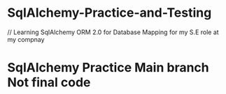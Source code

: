 # SqlAlchemy-Practice-and-Testing
// Learning SqlAlchemy ORM 2.0 for Database Mapping for my S.E role at my compnay 
# SqlAlchemy Practice Main branch Not final code 
